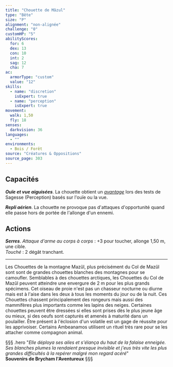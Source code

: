 ```yaml
---
title: "Chouette de Mâzul"
type: "Bête"
size: "P"
alignment: "non-alignée"
challenge: "0"
customHP: "5"
abilityScores:
  for: 6
  dex: 13
  con: 10
  int: 2
  sag: 12
  cha: 7
ac:
  armorType: "custom"
  value: "12"
skills:
  - name: "discretion"
    isExpert: true
  - name: "perception"
    isExpert: true
movement:
  walk: 1,50
  fly: 18
senses:
  darkvision: 36
languages:
  - ""
environments:
  - Bois / Forêt
source: "Créatures & Oppositions"
source_page: 303
---
```

## Capacités
_**Ouïe et vue aiguisées**_. La chouette obtient un [_avantage_](/utiliser-les-caracteristiques/#avantage-et-desavantage) lors des tests de Sagesse (Perception) basés sur l'ouïe ou la vue.

_**Repli aérien**_. La chouette ne provoque pas d'attaques d'opportunité quand elle passe hors de portée de l'allonge d'un ennemi.

## Actions
_**Serres**_. _Attaque d'arme au corps à corps_ : +3 pour toucher, allonge 1,50 m, une cible.  
_Touché_ : 2 dégât tranchant.

---

Les Chouettes de la montagne Mazûl, plus précisément du Col de Mazûl sont sont de grandes chouettes blanches des montagnes pour se camoufler. Semblables à des chouettes arctiques, les Chouettes du Col de Mazûl peuvent atteindre une envergure de 2 m pour les plus grands spécimens. Cet oiseau de proie n'est pas un chasseur nocturne ou diurne mais est à l'aise dans les deux à tous les moments du jour ou de la nuit. Ces Chouettes chassent principalement des rongeurs mais aussi des mammifères plus importants comme les lapins des neiges. Certaines chouettes peuvent être dressées si elles sont prises dès le plus jeune âge ou mieux, si des oeufs sont capturés et amenés à maturité dans un poulailler. Être présent à l'éclosion d'un volatile est un gage de réussite pour les apprivoiser. Certains Ambeanamos utilisent un rituel très rare pour se les attacher comme compagnon animal.  

§§§ .hero
"*Elle déploya ses ailes et s'élança du haut de la falaise enneigée. Ses blanches plumes la rendaient presque invisible et j'eus très vite les plus grandes difficultés à la repérer malgré mon regard acéré*"  
**Souvenirs de Brycham l'Aventureux**
§§§
